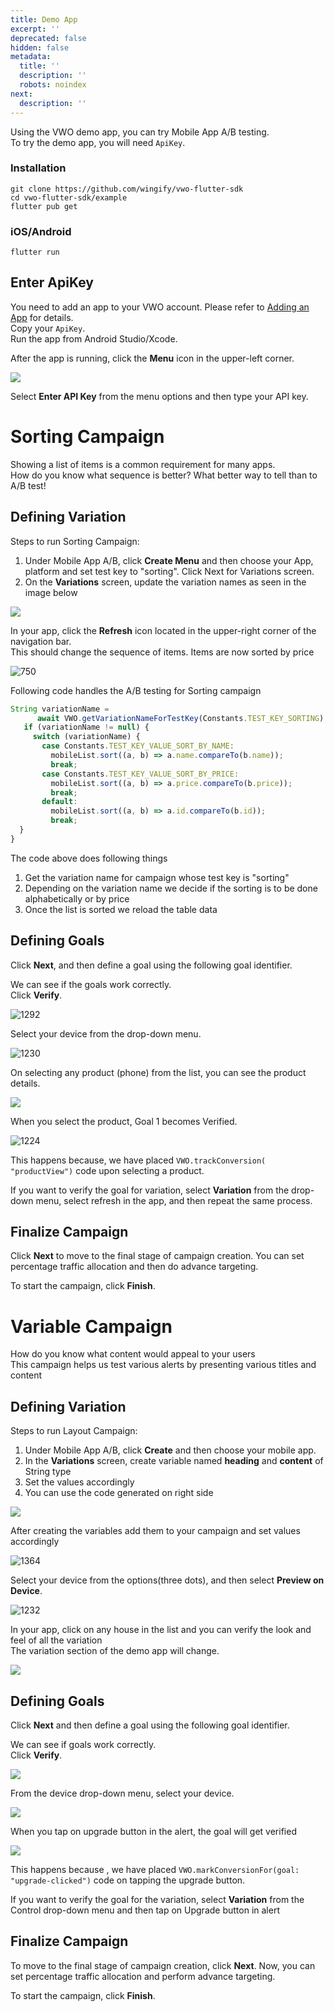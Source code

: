 ```yaml
---
title: Demo App
excerpt: ''
deprecated: false
hidden: false
metadata:
  title: ''
  description: ''
  robots: noindex
next:
  description: ''
---
```

Using the VWO demo app, you can try Mobile App A/B testing.\
To try the demo app, you will need `ApiKey`.

### Installation

```shell
git clone https://github.com/wingify/vwo-flutter-sdk
cd vwo-flutter-sdk/example
flutter pub get
```

### iOS/Android

```shell
flutter run
```

## Enter ApiKey

You need to add an app to your VWO account. Please refer to [Adding an App](ref:android-adding-an-app) for details.\
Copy your `ApiKey`.\
Run the app from Android Studio/Xcode.

After the app is running, click the **Menu** icon in the upper-left corner.

<Image className="border" border={true} src="https://files.readme.io/ec9233c-Simulator_Screen_Shot_-_iPhone_7_-_2018-08-08_at_10.59.48.png" />

Select **Enter API Key** from the menu options and then type your API key.

# Sorting Campaign

Showing a list of items is a common requirement for many apps.\
How do you know what sequence is better? What better way to tell than to A/B test!

## Defining Variation

Steps to run Sorting Campaign:

1. Under Mobile App A/B, click **Create Menu** and then choose your App, platform and set test key to "sorting". Click Next for Variations screen.
2. On the **Variations** screen, update the variation names as seen in the image below

<Image className="border" border={true} src="https://files.readme.io/10d0c04-Screen_Shot_2018-08-08_at_11.07.39_AM.png" />

In your app, click the **Refresh** icon located in the upper-right corner of the navigation bar.\
This should change the sequence of items. Items are now sorted by price

![750](https://files.readme.io/e8b348d-Simulator_Screen_Shot_-_iPhone_7_-_2018-08-08_at_11.00.10.png "Simulator Screen Shot - iPhone 7 - 2018-08-08 at 11.00.10.png")

Following code handles the A/B testing for Sorting campaign

```typescript Dart
String variationName =
      await VWO.getVariationNameForTestKey(Constants.TEST_KEY_SORTING);
   if (variationName != null) {
     switch (variationName) {
       case Constants.TEST_KEY_VALUE_SORT_BY_NAME:
         mobileList.sort((a, b) => a.name.compareTo(b.name));
         break;
       case Constants.TEST_KEY_VALUE_SORT_BY_PRICE:
         mobileList.sort((a, b) => a.price.compareTo(b.price));
         break;
       default:
         mobileList.sort((a, b) => a.id.compareTo(b.id));
         break;
  }
}
```

The code above does following things

1. Get the variation name for campaign whose test key is "sorting"
2. Depending on the variation name we decide if the sorting is to be done alphabetically or by price
3. Once the list is sorted we reload the table data

## Defining Goals

Click **Next**, and then define a goal using the following goal identifier.

We can see if the goals work correctly.\
Click **Verify**.

![1292](https://files.readme.io/b409d3d-Screen_Shot_2018-08-08_at_11.03.32_AM.png "Screen Shot 2018-08-08 at 11.03.32 AM.png")

Select your device from the drop-down menu.

![1230](https://files.readme.io/15dcd27-Screen_Shot_2018-08-08_at_11.03.41_AM.png "Screen Shot 2018-08-08 at 11.03.41 AM.png")

On selecting any product (phone) from the list, you can see the product details.

<Image className="border" border={true} src="https://files.readme.io/126db34-Simulator_Screen_Shot_-_iPhone_7_-_2018-08-08_at_11.12.52.png" />

When you select the product, Goal 1 becomes Verified.

![1224](https://files.readme.io/97c359e-Screen_Shot_2018-08-08_at_11.03.52_AM.png "Screen Shot 2018-08-08 at 11.03.52 AM.png")

This happens because, we have placed `VWO.trackConversion( "productView")` code upon selecting a product.

If you want to verify the goal for variation, select **Variation** from the drop-down menu, select refresh in the app, and then repeat the same process.

## Finalize Campaign

Click **Next** to move to the final stage of campaign creation. You can set percentage traffic allocation and then do advance targeting.

To start the campaign, click **Finish**.

# Variable Campaign

How do you know what content would appeal to your users\
This campaign helps us test various alerts by presenting various titles and content

## Defining Variation

Steps to run Layout Campaign:

1. Under Mobile App A/B, click **Create** and then choose your mobile app.
2. In the **Variations** screen, create variable named **heading** and **content** of String type
3. Set the values accordingly
4. You can use the code generated on right side

<Image className="border" border={true} src="https://files.readme.io/7eed8c5-db93159-Screenshot_2018-08-02_at_1.21.08_PM.png" />

After creating the variables add them to your campaign and set values accordingly

![1364](https://files.readme.io/8494c84-1539463-Screen_Shot_2018-07-30_at_2.38.04_PM.png "1539463-Screen_Shot_2018-07-30_at_2.38.04_PM.png")

Select your device from the options(three dots), and then select **Preview on Device**.

![1232](https://files.readme.io/f86490d-Screen_Shot_2018-08-08_at_11.01.38_AM.png "Screen Shot 2018-08-08 at 11.01.38 AM.png")

In your app, click on any house in the list and you can verify the look and feel of all the variation\
The variation section of the demo app will change.

<Image className="border" border={true} src="https://files.readme.io/8b989c2-Simulator_Screen_Shot_-_iPhone_7_-_2018-08-08_at_11.01.21.png" />

## Defining Goals

Click **Next** and then define a goal using the following goal identifier.

We can see if goals work correctly.\
Click **Verify**.

<Image className="border" border={true} src="https://files.readme.io/bf12f96-Screen_Shot_2018-08-08_at_11.01.56_AM.png" />

From the device drop-down menu, select your device.

<Image className="border" border={true} src="https://files.readme.io/7e072d8-Screen_Shot_2018-08-08_at_11.02.10_AM.png" />

When you tap on upgrade button in the alert, the goal will get verified

<Image className="border" border={true} src="https://files.readme.io/5f31bc1-Screen_Shot_2018-08-08_at_11.02.20_AM.png" />

This happens because , we have placed `VWO.markConversionFor(goal: "upgrade-clicked")` code on tapping the upgrade button.

If you want to verify the goal for the variation, select **Variation** from the Control drop-down menu and then tap on Upgrade button in alert

## Finalize Campaign

To move to the final stage of campaign creation, click **Next**. Now, you can set percentage traffic allocation and perform advance targeting.

To start the campaign, click **Finish**.
